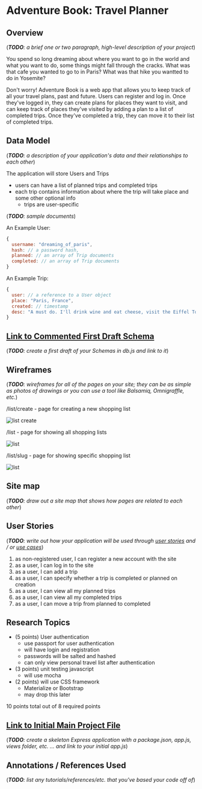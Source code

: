 # Adventure Book: Travel Planner

## Overview

(___TODO__: a brief one or two paragraph, high-level description of your project_)

You spend so long dreaming about where you want to go in the world and what you want to do, some things might fall through the cracks. What was that cafe you wanted to go to in Paris? What was that hike you wantted to do in Yosemite? 

Don't worry! Adventure Book is a web app that allows you to keep track of all your travel plans, past and future. Users can register and log in. Once they've logged in, they can create plans for places they want to visit, and can keep track of places they've visited by adding a plan to a list of completed trips. Once they've completed a trip, they can move it to their list of completed trips.

## Data Model

(___TODO__: a description of your application's data and their relationships to each other_) 

The application will store Users and Trips
* users can have a list of planned trips and completed trips
* each trip contains information about where the trip will take place and some other optional info
    * trips are user-specific

(___TODO__: sample documents_)

An Example User:

```javascript
{
  username: "dreaming_of_paris",
  hash: // a password hash,
  planned: // an array of Trip documents
  completed: // an array of Trip documents
}
```

An Example Trip:
```javascript
{
  user: // a reference to a User object
  place: "Paris, France",
  created: // timestamp
  desc: "A must do. I'll drink wine and eat cheese, visit the Eiffel Tower, and go to the Louvre."
}
```

## [Link to Commented First Draft Schema](db.js) 

(___TODO__: create a first draft of your Schemas in db.js and link to it_)

## Wireframes

(___TODO__: wireframes for all of the pages on your site; they can be as simple as photos of drawings or you can use a tool like Balsamiq, Omnigraffle, etc._)

/list/create - page for creating a new shopping list

![list create](documentation/list-create.png)

/list - page for showing all shopping lists

![list](documentation/list.png)

/list/slug - page for showing specific shopping list

![list](documentation/list-slug.png)

## Site map

(___TODO__: draw out a site map that shows how pages are related to each other_)

## User Stories

(___TODO__: write out how your application will be used through [user stories](http://en.wikipedia.org/wiki/User_story#Format) and / or [use cases](https://www.mongodb.com/download-center?jmp=docs&_ga=1.47552679.1838903181.1489282706#previous)_)

1. as non-registered user, I can register a new account with the site
2. as a user, I can log in to the site
3. as a user, I can add a trip
4. as a user, I can specify whether a trip is completed or planned on creation
3. as a user, I can view all my planned trips
4. as a user, I can view all my completed trips
5. as a user, I can move a trip from planned to completed

## Research Topics

* (5 points) User authentication
    * use passport for user authentication
    * will have login and registration
    * passwords will be salted and hashed
    * can only view personal travel list after authentication
* (3 points) unit testing javascript
    * will use mocha  
* (2 points) will use CSS framework
    * Materialize or Bootstrap
    * may drop this later

10 points total out of 8 required points

## [Link to Initial Main Project File](app.js) 

(___TODO__: create a skeleton Express application with a package.json, app.js, views folder, etc. ... and link to your initial app.js_)

## Annotations / References Used

(___TODO__: list any tutorials/references/etc. that you've based your code off of_)